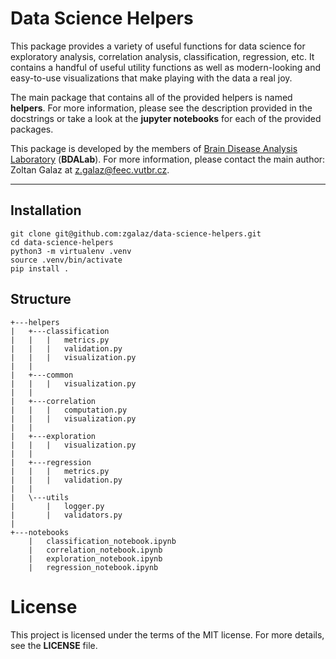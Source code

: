 # Data Science Helpers
This package provides a variety of useful functions for data science for exploratory analysis, correlation analysis, 
classification, regression, etc. It contains a handful of useful utility functions as well as modern-looking and 
easy-to-use visualizations that make playing with the data a real joy.

The main package that contains all of the provided helpers is named **helpers**. For more information, please see the 
description provided in the docstrings or take a look at the **jupyter notebooks**  for each of the provided packages.

This package is developed by the members of [Brain Disease Analysis Laboratory](http://bdalab.utko.feec.vutbr.cz/) 
(**BDALab**). For more information, please contact the main author: Zoltan Galaz at <z.galaz@feec.vutbr.cz>.

* * * * * * * * *
 
## Installation
```
git clone git@github.com:zgalaz/data-science-helpers.git
cd data-science-helpers
python3 -m virtualenv .venv
source .venv/bin/activate
pip install .
```

## Structure
```
+---helpers
|   +---classification
|   |   |   metrics.py
|   |   |   validation.py
|   |   |   visualization.py
|   |           
|   +---common
|   |   |   visualization.py
|   |           
|   +---correlation
|   |   |   computation.py
|   |   |   visualization.py
|   |           
|   +---exploration
|   |   |   visualization.py
|   |           
|   +---regression
|   |   |   metrics.py
|   |   |   validation.py
|   |           
|   \---utils
|       |   logger.py
|       |   validators.py
|               
+---notebooks
    |   classification_notebook.ipynb
    |   correlation_notebook.ipynb
    |   exploration_notebook.ipynb
    |   regression_notebook.ipynb
```

# License
This project is licensed under the terms of the MIT license. For more details, see the **LICENSE** file.